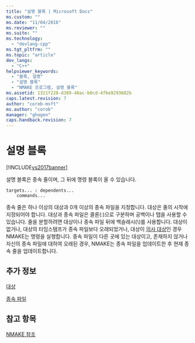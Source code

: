 ```yaml
---
title: "설명 블록 | Microsoft Docs"
ms.custom: ""
ms.date: "11/04/2016"
ms.reviewer: ""
ms.suite: ""
ms.technology: 
  - "devlang-cpp"
ms.tgt_pltfrm: ""
ms.topic: "article"
dev_langs: 
  - "C++"
helpviewer_keywords: 
  - "블록, 설명"
  - "설명 블록"
  - "NMAKE 프로그램, 설명 블록"
ms.assetid: 1321f228-d389-40ac-b0cd-4f6e9293602b
caps.latest.revision: 7
author: "corob-msft"
ms.author: "corob"
manager: "ghogen"
caps.handback.revision: 7
---
```

# 설명 블록
[!INCLUDE[vs2017banner](../assembler/inline/includes/vs2017banner.md)]

설명 블록은 종속 줄이며, 그 뒤에 명령 블록이 올 수 있습니다.  
  
```  
targets... : dependents...  
    commands...  
```  
  
 종속 줄은 하나 이상의 대상과 0개 이상의 종속 파일을 지정합니다.  대상은 줄의 시작에 지정되어야 합니다.  대상과 종속 파일은 콜론\(:\)으로 구분하며 공백이나 탭을 사용할 수 있습니다.  줄을 분할하려면 대상이나 종속 파일 뒤에 백슬래시\(\\\)를 사용합니다.  대상이 없거나, 대상의 타임스탬프가 종속 파일보다 오래되었거나, 대상이 [의사 대상](../build/pseudotargets.md)인 경우 NMAKE는 명령을 실행합니다.  종속 파일이 다른 곳에 있는 대상이고, 존재하지 않거나 자신의 종속 파일에 대하여 오래된 경우, NMAKE는 종속 파일을 업데이트한 후 현재 종속 줄을 업데이트합니다.  
  
## 추가 정보  
 [대상](../build/targets.md)  
  
 [종속 파일](../build/dependents.md)  
  
## 참고 항목  
 [NMAKE 참조](../build/nmake-reference.md)